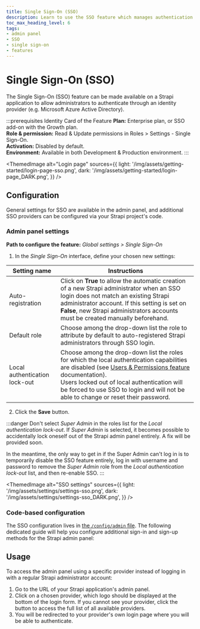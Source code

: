 ```yaml
---
title: Single Sign-On (SSO)
description: Learn to use the SSO feature which manages authentication through an identity provider.
toc_max_heading_level: 6
tags:
- admin panel
- SSO
- single sign-on
- features
---
```


# Single Sign-On (SSO)
<EnterpriseBadge /> <SsoBadge />

The Single Sign-On (SSO) feature can be made available on a Strapi application to allow administrators to authenticate through an identity provider (e.g. Microsoft Azure Active Directory).

:::prerequisites Identity Card of the Feature
<Icon name="credit-card"/> **Plan:** Enterprise plan, or SSO add-on with the Growth plan. <br/>
<Icon name="user"/> **Role & permission:** Read & Update permissions in Roles > Settings - Single Sign-On. <br/>
<Icon name="toggle-left"/> **Activation:** Disabled by default. <br/>
<Icon name="laptop"/> **Environment:** Available in both Development & Production environment.
:::

<ThemedImage
alt="Login page"
sources={{
    light: '/img/assets/getting-started/login-page-sso.png',
    dark: '/img/assets/getting-started/login-page_DARK.png',
  }}
/>

## Configuration

General settings for SSO are available in the admin panel, and additional SSO providers can be configured via your Strapi project's code.

### Admin panel settings

**Path to configure the feature:** <Icon name="gear-six" /> *Global settings > Single Sign-On*

1. In the *Single Sign-On* interface, define your chosen new settings:

| Setting name      | Instructions      |
| ----------------- | ---------------------|
| Auto-registration | Click on **True** to allow the automatic creation of a new Strapi administrator when an SSO login does not match an existing Strapi administrator account. If this setting is set on **False**, new Strapi administrators accounts must be created manually beforehand. |
| Default role      | Choose among the drop-down list the role to attribute by default to auto-registered Strapi administrators through SSO login.           |
| Local authentication lock-out | Choose among the drop-down list the roles for which the local authentication capabilities are disabled (see [Users & Permissions feature](/cms/features/users-permissions#advanced-settings) documentation).<br />Users locked out of local authentication will be forced to use SSO to login and will not be able to change or reset their password. |

2. Click the **Save** button.

:::danger
Don't select _Super Admin_ in the roles list for the _Local authentication lock-out_. If _Super Admin_ is selected, it becomes possible to accidentally lock oneself out of the Strapi admin panel entirely. A fix will be provided soon.

In the meantime, the only way to get in if the Super Admin can't log in is to temporarily disable the SSO feature entirely, log in with username and password to remove the _Super Admin_ role from the _Local authentication lock-out_ list, and then re-enable SSO.
:::

<ThemedImage
  alt="SSO settings"
  sources={{
    light: '/img/assets/settings/settings-sso.png',
    dark: '/img/assets/settings/settings-sso_DARK.png',
  }}
/>

### Code-based configuration

The SSO configuration lives in [the `/config/admin` file](/cms/configurations/admin-panel). The following dedicated guide will help you configure additional sign-in and sign-up methods for the Strapi admin panel:

<CustomDocCardsWrapper>
<CustomDocCard icon="sign-in" title="Configuring SSO providers" description="Learn how to configure SSO providers through your Strapi project's code." link="/cms/configurations/guides/configure-sso"/>
</CustomDocCardsWrapper>

## Usage

To access the admin panel using a specific provider instead of logging in with a regular Strapi administrator account:

1. Go to the URL of your Strapi application's admin panel.
2. Click on a chosen provider, which logo should be displayed at the bottom of the login form. If you cannot see your provider, click the <Icon name="dots-three-outline" /> button to access the full list of all available providers.
3. You will be redirected to your provider's own login page where you will be able to authenticate.
